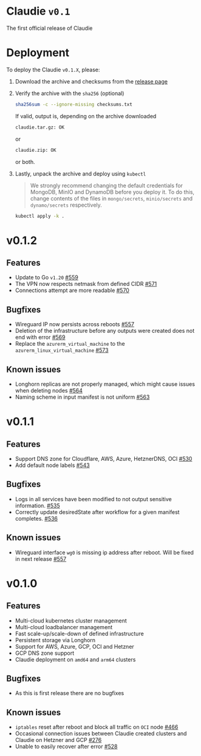 # Claudie `v0.1`

The first official release of Claudie

# Deployment

To deploy the Claudie `v0.1.X`, please:

1. Download the archive and checksums from the [release page](https://github.com/Berops/claudie/releases)

2. Verify the archive with the `sha256` (optional)

    ```sh
    sha256sum -c --ignore-missing checksums.txt
    ```

    If valid, output is, depending on the archive downloaded

    ```sh
    claudie.tar.gz: OK
    ```

    or

    ```sh
    claudie.zip: OK
    ```

    or both.

3. Lastly, unpack the archive and deploy using `kubectl`

    > We strongly recommend changing the default credentials for MongoDB, MinIO and DynamoDB before you deploy it. To do this, change contents of the files in `mongo/secrets`, `minio/secrets` and `dynamo/secrets` respectively.

    ```sh
    kubectl apply -k .
    ```

# v0.1.2

## Features

- Update to Go `v1.20` [#559](https://github.com/Berops/claudie/pull/559)
- The VPN now respects netmask from defined CIDR [#571](https://github.com/Berops/claudie/pull/571)
- Connections attempt are more readable [#570](https://github.com/Berops/claudie/pull/570)

## Bugfixes

- Wireguard IP now persists across reboots [#557](https://github.com/Berops/claudie/pull/557)
- Deletion of the infrastructure before any outputs were created does not end with error [#569](https://github.com/Berops/claudie/pull/569)
- Replace the `azurerm_virtual_machine` to the `azurerm_linux_virtual_machine` [#573](https://github.com/Berops/claudie/pull/573)

## Known issues

- Longhorn replicas are  not properly managed, which might cause issues when deleting nodes [#564](https://github.com/Berops/claudie/issues/564)
- Naming scheme in input manifest is not uniform [#563](https://github.com/Berops/claudie/issues/563)

# v0.1.1

## Features

- Support DNS zone for Cloudflare, AWS, Azure, HetznerDNS, OCI [#530](https://github.com/Berops/claudie/pull/530)
- Add default node labels [#543](https://github.com/Berops/claudie/pull/543)

## Bugfixes

- Logs in all services have been modified to not output sensitive information. [#535](https://github.com/Berops/claudie/pull/535)
- Correctly update desiredState after workflow for a given manifest completes. [#536](https://github.com/Berops/claudie/pull/536)

## Known issues

- Wireguard interface `wg0` is missing ip address after reboot. Will be fixed in next release [#557](https://github.com/Berops/claudie/pull/557)

# v0.1.0

## Features

- Multi-cloud kubernetes cluster management
- Multi-cloud loadbalancer management
- Fast scale-up/scale-down of defined infrastructure
- Persistent storage via Longhorn
- Support for AWS, Azure, GCP, OCI and Hetzner
- GCP DNS zone support
- Claudie deployment on `amd64` and `arm64` clusters

## Bugfixes

- As this is first release there are no bugfixes

## Known issues

- `iptables` reset after reboot and block all traffic on `OCI` node [#466](https://github.com/Berops/claudie/issues/466)
- Occasional connection issues between Claudie created clusters and Claudie on Hetzner and GCP [#276](https://github.com/Berops/claudie/issues/276)
- Unable to easily recover after error [#528](https://github.com/Berops/claudie/issues/528)
